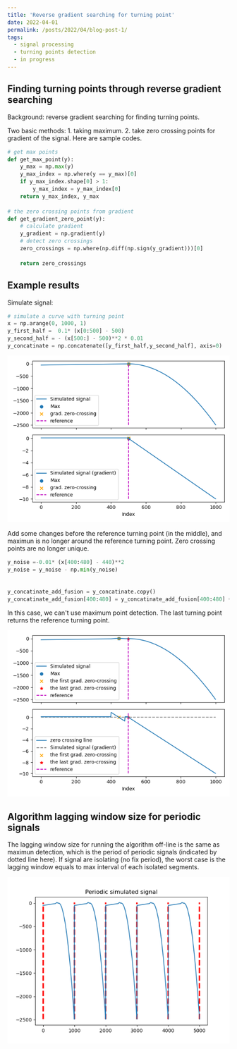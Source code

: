 ```yaml
---
title: 'Reverse gradient searching for turning point'
date: 2022-04-01
permalink: /posts/2022/04/blog-post-1/
tags:
  - signal processing
  - turning points detection
  - in progress
---
```


Finding turning points through reverse gradient searching
----

Background: 
reverse gradient searching for finding turning points. 

Two basic methods: 1. taking maximum. 2. take zero crossing points for gradient of the signal. Here are sample codes.

```python
# get max points
def get_max_point(y):
    y_max = np.max(y)
    y_max_index = np.where(y == y_max)[0]
    if y_max_index.shape[0] > 1:
        y_max_index = y_max_index[0]
    return y_max_index, y_max

# the zero crossing points from gradient
def get_gradient_zero_point(y):
    # calculate gradient
    y_gradient = np.gradient(y)
    # detect zero crossings
    zero_crossings = np.where(np.diff(np.sign(y_gradient)))[0]

    return zero_crossings

```

Example results
--

Simulate signal: 


```python
# simulate a curve with turning point
x = np.arange(0, 1000, 1)
y_first_half =  0.1* (x[0:500] - 500)
y_second_half = - (x[500:] - 500)**2 * 0.01
y_concatinate = np.concatenate([y_first_half,y_second_half], axis=0)

```
<img src='/images/turning_pts_demos/y_con_zerocrossings.png'>


Add some changes before the reference turning point (in the middle), and maximun is no longer around the reference turning point.
Zero crossing points are no longer unique.

```python
y_noise =-0.01* (x[400:480] - 440)**2 
y_noise = y_noise - np.min(y_noise)


y_concatinate_add_fusion = y_concatinate.copy()
y_concatinate_add_fusion[400:480] = y_concatinate_add_fusion[400:480] + y_noise
```

In this case, we can't use maximum point detection. The last turning point returns the reference turning point.

<img src='/images/turning_pts_demos/last_zerocrossings.png'>



Algorithm lagging window size for periodic signals
---
The lagging window size for running the algorithm off-line is the same as maximun detection, which is the period of periodic signals (indicated by dotted line here).
If signal are isolating (no fix period), the worst case is the lagging window equals to max interval of each isolated segments.   

<img src='/images/turning_pts_demos/periodic_simulator.png'>